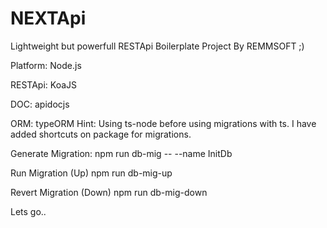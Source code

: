 # NEXTApi
Lightweight but powerfull RESTApi Boilerplate Project By REMMSOFT ;)

Platform: Node.js

RESTApi: KoaJS

DOC: apidocjs

ORM: typeORM
Hint: Using ts-node before using migrations with ts. I have added shortcuts on package for migrations.

Generate Migration: 
npm run db-mig -- --name InitDb

Run Migration (Up)
npm run db-mig-up

Revert Migration (Down)
npm run db-mig-down

Lets go..

